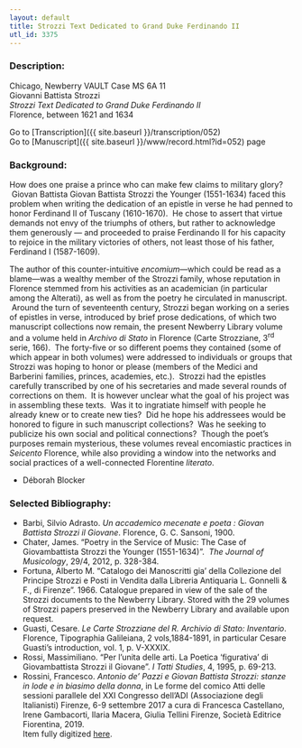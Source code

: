 ```yaml
---
layout: default
title: Strozzi Text Dedicated to Grand Duke Ferdinando II
utl_id: 3375
---
```


###  Description:

Chicago, Newberry VAULT Case MS 6A 11<br>
Giovanni Battista Strozzi<br>
_Strozzi Text Dedicated to Grand Duke Ferdinando II_<br>
Florence, between 1621 and 1634

Go to [Transcription]({{ site.baseurl }}/transcription/052)<br>
Go to [Manuscript]({{ site.baseurl }}/www/record.html?id=052) page 

###  Background:

How does one praise a prince who can make few claims to military glory?  Giovan Battista Giovan Battista Strozzi the Younger (1551-1634) faced this problem when writing the dedication of an epistle in verse he had penned to honor Ferdinand II of Tuscany (1610-1670).  He chose to assert that virtue demands not envy of the triumphs of others, but rather to acknowledge them generously — and proceeded to praise Ferdinando II for his capacity to rejoice in the military victories of others, not least those of his father, Ferdinand I (1587-1609).

The author of this counter-intuitive _encomium_—which could be read as a blame—was a wealthy member of the Strozzi family, whose reputation in Florence stemmed from his activities as an academician (in particular among the Alterati), as well as from the poetry he circulated in manuscript.  Around the turn of seventeenth century, Strozzi began working on a series of epistles in verse, introduced by brief prose dedications, of which two manuscript collections now remain, the present Newberry Library volume and a volume held in _Archivo di Stato_ in Florence (Carte Strozziane, 3<sup>rd</sup> serie, 166).  The forty-five or so different poems they contained (some of which appear in both volumes) were addressed to individuals or groups that Strozzi was hoping to honor or please (members of the Medici and Barberini families, princes, academies, etc.).  Strozzi had the epistles carefully transcribed by one of his secretaries and made several rounds of corrections on them.  It is however unclear what the goal of his project was in assembling these texts.  Was it to ingratiate himself with people he already knew or to create new ties?  Did he hope his addressees would be honored to figure in such manuscript collections?  Was he seeking to publicize his own social and political connections?  Though the poet’s purposes remain mysterious, these volumes reveal encomiastic practices in _Seicento_ Florence, while also providing a window into the networks and social practices of a well-connected Florentine _literato_.
-  Déborah Blocker

###  Selected Bibliography:
-  Barbi, Silvio Adrasto. _Un accademico mecenate e poeta : Giovan Battista Strozzi il Giovane_. Florence, G. C. Sansoni, 1900.<br>
- Chater, James. “Poetry in the Service of Music: The Case of Giovambattista Strozzi the Younger (1551-1634)”.  _The Journal of Musicology_, 29/4, 2012, p. 328-384.<br>
- Fortuna, Alberto M. “Catalogo dei Manoscritti gia’ della Collezione del Principe Strozzi e Posti in Vendita dalla Libreria Antiquaria L. Gonnelli & F., di Firenze”. 1966. Catalogue prepared in view of the sale of the Strozzi documents to the Newberry Library. Stored with the 29 volumes of Strozzi papers preserved in the Newberry Library and available upon request.<br>
- Guasti, Cesare. _Le Carte Strozziane del R. Archivio di Stato: Inventario_. Florence, Tipographia Galileiana, 2 vols,1884-1891, in particular Cesare Guasti’s introduction, vol. 1, p. V-XXXIX.<br>
- Rossi, Massimiliano. “Per l’unita delle arti. La Poetica ‘figurativa’ di Giovambattista Strozzi il Giovane”. _I Tatti Studies_, 4, 1995, p. 69-213.<br>
- Rossini, Francesco. _Antonio de’ Pazzi e Giovan Battista Strozzi: stanze in lode e in biasimo della donna_, in Le forme del comico Atti delle sessioni parallele del XXI Congresso dell’ADI (Associazione degli Italianisti) Firenze, 6-9 settembre 2017 a cura di Francesca Castellano, Irene Gambacorti, Ilaria Macera, Giulia Tellini Firenze, Società Editrice Fiorentina, 2019.<br>
Item fully digitized [here](http://collections.carli.illinois.edu/cdm/ref/collection/nby_dig/id/34715).

